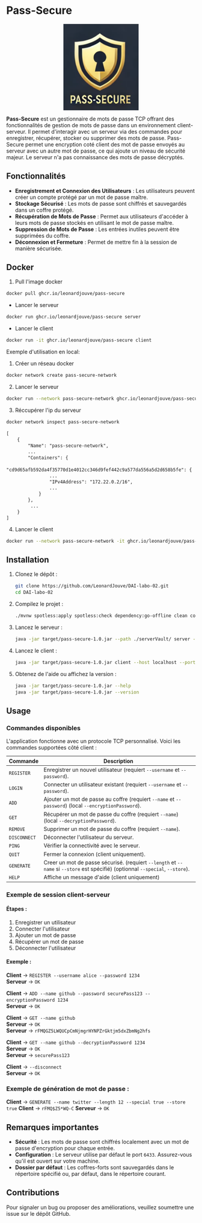 # Pass-Secure

<p align="center">
<img align="center" src="logo-pass-secure.png" alt="drawing" style="width:200px;" class="center"/>
</p>

**Pass-Secure** est un gestionnaire de mots de passe TCP offrant des fonctionnalités de gestion de mots de passe dans un environnement client-serveur. Il permet d'interagir avec un serveur via des commandes pour enregistrer, récupérer, stocker ou supprimer des mots de passe. Pass-Secure permet une encryption coté client des mot de passe envoyés au serveur avec un autre mot de passe, ce qui ajoute un niveau de sécurité majeur. Le serveur n'a pas connaissance des mots de passe décryptés.

## Fonctionnalités

- **Enregistrement et Connexion des Utilisateurs** : Les utilisateurs peuvent créer un compte protégé par un mot de passe maître.
- **Stockage Sécurisé** : Les mots de passe sont chiffrés et sauvegardés dans un coffre protégé.
- **Récupération de Mots de Passe** : Permet aux utilisateurs d'accéder à leurs mots de passe stockés en utilisant le mot de passe maître.
- **Suppression de Mots de Passe** : Les entrées inutiles peuvent être supprimées du coffre.
- **Déconnexion et Fermeture** : Permet de mettre fin à la session de manière sécurisée.

## Docker

1. Pull l'image docker
```bash
docker pull ghcr.io/leonardjouve/pass-secure
```


- Lancer le serveur
```bash
docker run ghcr.io/leonardjouve/pass-secure server
```

- Lancer le client 
```bash
docker run -it ghcr.io/leonardjouve/pass-secure client
```

Exemple d'utilisation en local:

1. Créer un réseau docker
```bash
docker network create pass-secure-network
```

2. Lancer le serveur
```bash
docker run --network pass-secure-network ghcr.io/leonardjouve/pass-secure server -d
```

3. Réccupérer l'ip du serveur
```bash
docker network inspect pass-secure-network
```
```
[
    {
        "Name": "pass-secure-network",
        ...
        "Containers": {
            "cd9d65afb592da4f35770d1e4012cc346d9fef442c9a577da556a5d2d658b5fe": {
                ...
                "IPv4Address": "172.22.0.2/16",
                ...
            }
        },
         ...
    }
]
```

4. Lancer le client
```bash
docker run --network pass-secure-network -it ghcr.io/leonardjouve/pass-secure client --host 172.22.0.2
```

## Installation

1. Clonez le dépôt :
   ```bash
   git clone https://github.com/LeonardJouve/DAI-labo-02.git
   cd DAI-labo-02
   ```

2. Compilez le projet :
   ```bash
   ./mvnw spotless:apply spotless:check dependency:go-offline clean compile package
   ```

3. Lancez le serveur :
   ```bash
   java -jar target/pass-secure-1.0.jar --path ./serverVault/ server --port 9765 --thread 5
   ```

4. Lancez le client :
   ```bash
   java -jar target/pass-secure-1.0.jar client --host localhost --port 9765
   ```

5. Obtenez de l'aide ou affichez la version :
   ```bash
   java -jar target/pass-secure-1.0.jar --help
   java -jar target/pass-secure-1.0.jar --version
   ```

## Usage

### Commandes disponibles

L'application fonctionne avec un protocole TCP personnalisé. Voici les commandes supportées côté client :

| **Commande**     | **Description**                                                             |
|-------------------|-----------------------------------------------------------------------------|
| `REGISTER`      | Enregistrer un nouvel utilisateur (requiert `--username` et `--password`). |
| `LOGIN`         | Connecter un utilisateur existant (requiert `--username` et `--password`). |
| `ADD`           | Ajouter un mot de passe au coffre (requiert `--name` et `--password`) (local `--encryptionPassword`).     |
| `GET`           | Récupérer un mot de passe du coffre (requiert `--name`) (local `--decryptionPassword`).                  |
| `REMOVE`        | Supprimer un mot de passe du coffre (requiert `--name`).                  |
| `DISCONNECT`    | Déconnecter l'utilisateur du serveur.                                      |
| `PING`          | Vérifier la connectivité avec le serveur.                                  |
| `QUIT`          | Fermer la connexion (client uniquement).                                   |
| `GENERATE`      | Creer un mot de passe sécurisé. (requiert `--length` et `--name` si `--store` est spécifié) (optionnal `--special`, `--store`).                                   |
| `HELP`          | Affiche un message d'aide (client uniquement) |

### Exemple de session client-serveur

#### Étapes :
1. Enregistrer un utilisateur
2. Connecter l'utilisateur
3. Ajouter un mot de passe
4. Récupérer un mot de passe
5. Déconnecter l'utilisateur

#### Exemple :
**Client** → `REGISTER --username alice --password 1234`  
**Serveur** → `OK`

**Client** → `ADD --name github --password securePass123 --encryptionPassword 1234`  
**Serveur** → `OK`

**Client** → `GET --name github`  
**Serveur** → `OK`  
**Serveur** → `rFMQGZ5LWQUCpCmNjmgrHYNPZrGktjm5dxZbmNg2hfs`

**Client** → `GET --name github --decryptionPassword 1234`  
**Serveur** → `OK`  
**Serveur** → `securePass123`

**Client** → `--disconnect`  
**Serveur** → `OK`

### Exemple de génération de mot de passe :
**Client** → `GENERATE --name twitter --length 12 --special true --store true`
**Client** → `rFMQ$Z5*WQ-C`
**Serveur** → `OK`

## Remarques importantes

- **Sécurité** : Les mots de passe sont chiffrés localement avec un mot de passe d'encryption pour chaque entrée.
- **Configuration** : Le serveur utilise par défaut le port `6433`. Assurez-vous qu'il est ouvert sur votre machine.
- **Dossier par défaut** : Les coffres-forts sont sauvegardés dans le répertoire spécifié ou, par défaut, dans le répertoire courant.

## Contributions

Pour signaler un bug ou proposer des améliorations, veuillez soumettre une issue sur le dépôt GitHub.
